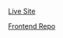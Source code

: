 [Live Site](https://ioa-sa-polarization-mapper.streamlit.app/)

[Frontend Repo](https://github.com/AbdullahKhetran/ioa-polarization-mapper-frontend)